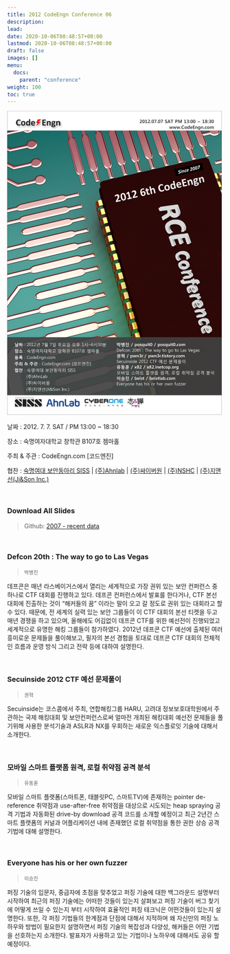 ```yaml
---
title: 2012 CodeEngn Conference 06
description: 
lead: 
date: 2020-10-06T08:48:57+00:00
lastmod: 2020-10-06T08:48:57+00:00
draft: false
images: []
menu:
  docs:
    parent: "conference"
weight: 100
toc: true
---
```


![poster](codeengn_conference_06_poster.png)

날짜 : 2012. 7. 7. SAT / PM 13:00 ~ 18:30

장소 : 숙명여자대학교 창학관 B107호 젬마홀

주최 & 주관 : CodeEngn.com [코드엔진] &nbsp;

협찬 : 
<a href='http://siss.sookmyung.ac.kr' target='_blank'>숙명여대 보안동아리 SISS</a> | 
<a href='https://www.ahnlab.com' target='_blank'>(주)Ahnlab</a> | 
<a href='http://cyberone.kr' target='_blank'>(주)싸이버원</a> | 
<a href='https://www.nshc.net' target='_blank'>(주)NSHC</a> | 
<a href='https://jinson.tistory.com' target='_blank'>(주)지앤선(Ji&Son Inc.) </a>

<br />

### Download All Slides

> Github: <a href='https://github.com/codeengn/codeengn-conference' target='_blank'>2007 - recent data</a>

<br />





### Defcon 20th : The way to go to Las Vegas

> <small>박병진</small>


데프콘은 매년 라스베이거스에서 열리는 세계적으로 가장 권위 있는 보안 컨퍼런스 중 하나로 CTF 대회를 진행하고 있다. 데프콘 컨퍼런스에서 발표를 한다거나, CTF 본선 대회에 진출하는 것이 “해커들의 꿈” 이라는 말이 오고 갈 정도로 권위 있는 대회라고 할 수 있다. 때문에, 전 세계의 실력 있는 보안 그룹들이 이 CTF 대회의 본선 티켓을 두고 매년 경쟁을 하고 있으며, 올해에도 어김없이 데프콘 CTF를 위한 예선전이 진행되었고 세계적으로 유명한 해킹 그룹들이 참가하였다. 2012년 데프콘 CTF 예선에 출제된 여러 흥미로운 문제들을 풀이해보고, 필자의 본선 경험을 토대로 데프콘 CTF 대회의 전체적인 흐름과 운영 방식 그리고 전략 등에 대하여 설명한다.


<br />

### Secuinside 2012 CTF 예선 문제풀이

> <small>권혁</small>


Secuinside는 코스콤에서 주최, 연합해킹그룹 HARU, 고려대 정보보호대학원에서 주관하는 국제 해킹대회 및 보안컨퍼런스로써 얼마전 개최된 해킹대회 예선전 문제들을 풀기위해 사용한 분석기술과 ASLR과 NX를 우회하는 새로운 익스플로잇 기술에 대해서 소개한다.


<br />

### 모바일 스마트 플랫폼 원격, 로컬 취약점 공격 분석

> <small>유동훈</small>


모바일 스마트 플랫폼(스마트폰, 태블릿PC, 스마트TV)에 존재하는 pointer de-reference 취약점과 use-after-free 취약점을 대상으로 시도되는 heap spraying 공격 기법과 자동화된 drive-by download 공격 코드를 소개할 예정이고 최근 2년간 스마트 플랫폼의 커널과 어플리케이션 내에 존재했던 로컬 취약점을 통한 권한 상승 공격 기법에 대해 설명한다.


<br />

### Everyone has his or her own fuzzer

> <small>이승진</small>


퍼징 기술의 입문자, 중급자에 초점을 맞추었고 퍼징 기술에 대한 백그라운드 설명부터 시작하여 최근의 퍼징 기술에는 어떠한 것들이 있는지 살펴보고 퍼징 기술이 버그 찾기에 어떻게 쓰일 수 있는지 부터 시작하여 효율적인 퍼징 테크닉은 어떤것들이 있는지 설명한다. 또한, 각 퍼징 기법들의 한계점과 단점에 대해서 지적하며 왜 자신만의 퍼징 노하우와 방법이 필요한지 설명하면서 퍼징 기술의 복잡성과 다양성, 해커들은 어떤 기법을 선호하는지 소개한다. 발표자가 사용하고 있는 기법이나 노하우에 대해서도 공유 할 예정이다.
